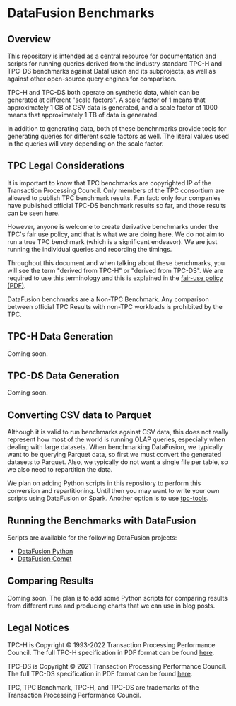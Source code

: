 <!--
Licensed to the Apache Software Foundation (ASF) under one
or more contributor license agreements.  See the NOTICE file
distributed with this work for additional information
regarding copyright ownership.  The ASF licenses this file
to you under the Apache License, Version 2.0 (the
"License"); you may not use this file except in compliance
with the License.  You may obtain a copy of the License at

  http://www.apache.org/licenses/LICENSE-2.0

Unless required by applicable law or agreed to in writing,
software distributed under the License is distributed on an
"AS IS" BASIS, WITHOUT WARRANTIES OR CONDITIONS OF ANY
KIND, either express or implied.  See the License for the
specific language governing permissions and limitations
under the License.
-->

# DataFusion Benchmarks

## Overview

This repository is intended as a central resource for documentation and scripts for running queries derived from the 
industry standard TPC-H and TPC-DS benchmarks against DataFusion and its subprojects, as well as against other 
open-source query engines for comparison.

TPC-H and TPC-DS both operate on synthetic data, which can be generated at different "scale factors". A scale factor 
of 1 means that approximately 1 GB of CSV data is generated, and a scale factor of 1000 means that approximately 1 TB 
of data is generated.

In addition to generating data, both of these benchnmarks provide tools for generating queries for different scale 
factors as well. The literal values used in the queries will vary depending on the scale factor.

## TPC Legal Considerations

It is important to know that TPC benchmarks are copyrighted IP of the Transaction Processing Council. Only members 
of the TPC consortium are allowed to publish TPC benchmark results. Fun fact: only four companies have published 
official TPC-DS benchmark results so far, and those results can be seen [here](https://www.tpc.org/tpcds/results/tpcds_results5.asp?orderby=dbms&version=3).

However, anyone is welcome to create derivative benchmarks under the TPC's fair use policy, and that is what we are 
doing here. We do not aim to run a true TPC benchmark (which is a significant endeavor). We are just running the 
individual queries and recording the timings.

Throughout this document and when talking about these benchmarks, you will see the term "derived from TPC-H" or 
"derived from TPC-DS". We are required to use this terminology and this is explained in the 
[fair-use policy (PDF)](https://www.tpc.org/tpc_documents_current_versions/pdf/tpc_fair_use_quick_reference_v1.0.0.pdf).

DataFusion benchmarks are a Non-TPC Benchmark. Any comparison between official TPC Results with non-TPC workloads is 
prohibited by the TPC.

## TPC-H Data Generation

Coming soon.

## TPC-DS Data Generation

Coming soon.

## Converting CSV data to Parquet

Although it is valid to run benchmarks against CSV data, this does not really represent how most of the world is 
running OLAP queries, especially when dealing with large datasets. When benchmarking DataFusion, we typically want
to be querying Parquet data, so first we must convert the generated datasets to Parquet. Also, we typically do not 
want a single file per table, so we also need to repartition the data.

We plan on adding Python scripts in this repository to perform this conversion and repartitioning. Until then you may 
want to write your own scripts using DataFusion or Spark. Another option is to use [tpc-tools](https://crates.io/crates/tpctools).

## Running the Benchmarks with DataFusion

Scripts are available for the following DataFusion projects:

- [DataFusion Python](./runners/datafusion-python)
- [DataFusion Comet](./runners/datafusion-comet)

## Comparing Results 

Coming soon. The plan is to add some Python scripts for comparing results from different runs and producing charts 
that we can use in blog posts.

## Legal Notices

TPC-H is Copyright © 1993-2022 Transaction Processing Performance Council. The full TPC-H specification in PDF format 
can be found [here](https://www.tpc.org/TPC_Documents_Current_Versions/pdf/TPC-H_v3.0.1.pdf).

TPC-DS is Copyright © 2021 Transaction Processing Performance Council. The full TPC-DS specification in PDF format 
can be found [here](https://www.tpc.org/tpc_documents_current_versions/pdf/tpc-ds_v3.2.0.pdf).

TPC, TPC Benchmark, TPC-H, and TPC-DS are trademarks of the Transaction Processing Performance Council.


